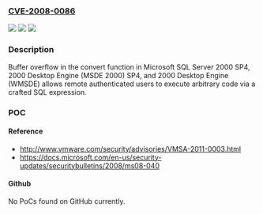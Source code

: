 ### [CVE-2008-0086](https://cve.mitre.org/cgi-bin/cvename.cgi?name=CVE-2008-0086)
![](https://img.shields.io/static/v1?label=Product&message=n%2Fa&color=blue)
![](https://img.shields.io/static/v1?label=Version&message=n%2Fa&color=blue)
![](https://img.shields.io/static/v1?label=Vulnerability&message=n%2Fa&color=brighgreen)

### Description

Buffer overflow in the convert function in Microsoft SQL Server 2000 SP4, 2000 Desktop Engine (MSDE 2000) SP4, and 2000 Desktop Engine (WMSDE) allows remote authenticated users to execute arbitrary code via a crafted SQL expression.

### POC

#### Reference
- http://www.vmware.com/security/advisories/VMSA-2011-0003.html
- https://docs.microsoft.com/en-us/security-updates/securitybulletins/2008/ms08-040

#### Github
No PoCs found on GitHub currently.

